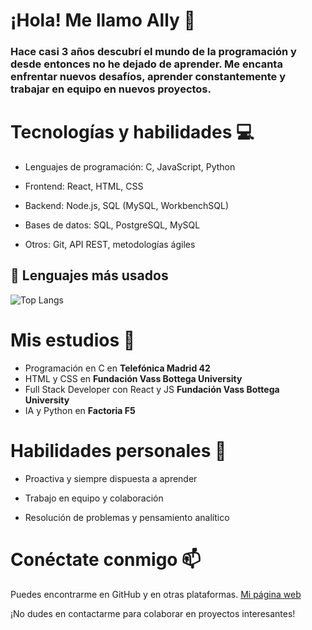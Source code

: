# ¡Hola! Me llamo Ally 👋

### Hace casi 3 años descubrí el mundo de la programación y desde entonces no he dejado de aprender. Me encanta enfrentar nuevos desafíos, aprender constantemente y trabajar en equipo en nuevos proyectos.

# Tecnologías y habilidades 💻 

- Lenguajes de programación: C, JavaScript, Python

- Frontend: React, HTML, CSS

- Backend: Node.js, SQL (MySQL, WorkbenchSQL)

- Bases de datos: SQL, PostgreSQL, MySQL

- Otros: Git, API REST, metodologías ágiles

## 📌 Lenguajes más usados

![Top Langs](https://github-readme-stats.vercel.app/api/top-langs/?username=alharuty&layout=compact&theme=radical)

# Mis estudios 📕 

- Programación en C en **Telefónica Madrid 42**
- HTML y CSS en **Fundación Vass Bottega University**
- Full Stack Developer con React y JS **Fundación Vass Bottega University**
- IA y Python en **Factoria F5**
  

# Habilidades personales 🌟 

- Proactiva y siempre dispuesta a aprender

- Trabajo en equipo y colaboración

- Resolución de problemas y pensamiento analítico

# Conéctate conmigo 📫 

Puedes encontrarme en GitHub y en otras plataformas. 
[Mi página web](con-codigo.com)

¡No dudes en contactarme para colaborar en proyectos interesantes!
